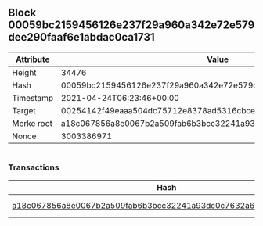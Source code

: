 ## Block 00059bc2159456126e237f29a960a342e72e579dee290faaf6e1abdac0ca1731

Attribute | Value
--- | ---
Height | 34476
Hash | 00059bc2159456126e237f29a960a342e72e579dee290faaf6e1abdac0ca1731
Timestamp | 2021-04-24T06:23:46+00:00
Target | 00254142f49eaaa504dc75712e8378ad5316cbcead634704b3734b6271167cc4
Merke root | a18c067856a8e0067b2a509fab6b3bcc32241a93dc0c7632a68eece8b04f2608
Nonce | 3003386971

```

```

### Transactions

Hash | Amount
--- | ---
[a18c067856a8e0067b2a509fab6b3bcc32241a93dc0c7632a68eece8b04f2608](a18c067856a8e0067b2a509fab6b3bcc32241a93dc0c7632a68eece8b04f2608.md) | 10.00000000 SKEPTI 
